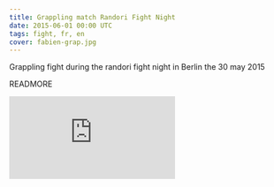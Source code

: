 ```yaml
---
title: Grappling match Randori Fight Night 
date: 2015-06-01 00:00 UTC
tags: fight, fr, en
cover: fabien-grap.jpg
---
```


Grappling fight during the randori fight night in Berlin the 30 may 2015

READMORE

<iframe src="https://www.youtube.com/embed/OXpGvIom6Nc" frameborder="0" allowfullscreen></iframe>